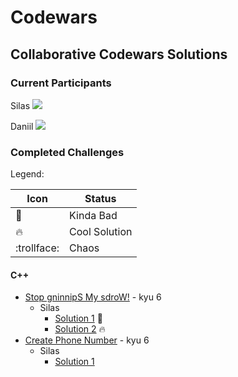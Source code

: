 # Codewars

## Collaborative Codewars Solutions

### Current Participants

Silas <img src="https://www.codewars.com/users/ExVacuum/badges/micro"/>

Daniil <img src="https://www.codewars.com/users/DaniilKi/badges/micro"/>

### Completed Challenges

Legend:

Icon        | Status
------------| -------------
:shit:      | Kinda Bad
:fire:      | Cool Solution
:trollface: | Chaos

#### C++

- [Stop gninnipS My sdroW!](https://www.codewars.com/kata/5264d2b162488dc400000001/cpp) - kyu 6
  - Silas
    - [Solution 1](/cpp/SpinWords/SpinWords-Silas-Attempt1/SpinWords.cpp) :shit:
    - [Solution 2](/cpp/SpinWords/SpinWords-Silas-Attempt2/SpinWords.cpp) :fire:
- [Create Phone Number](https://www.codewars.com/kata/525f50e3b73515a6db000b83/cpp) - kyu 6
  - Silas
    - [Solution 1](/cpp/CreatePhoneNumber/CreatePhoneNumber-Silas-Attempt1/CreatePhoneNumber.cpp)

